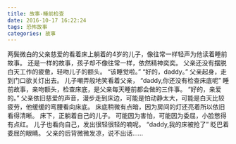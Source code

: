 ```yaml
---
title: 故事-睡前检查
date: 2016-10-17 16:22:24
tags: 恐怖故事
categories: 故事
---
```

两鬓微白的父亲慈爱的看着床上躺着的4岁的儿子，像往常一样轻声为他读着睡前故事。
还是一样的故事，孩子却不像往常一样，依然精神奕奕。
父亲还没有摆脱白天工作的疲惫，轻吻儿子的额头。
“该睡觉啦。”
“好的，daddy。”
父亲起身，走到门口欲关灯出去。
儿子嘲弄般地笑看着父亲，
“daddy,你还没有检查床底呢”
睡前故事，亲吻额头，检查床底，是父亲每天睡前都会做的三件事。
“好的，亲爱的。”
父亲依旧慈爱的声音，漫步走到床边，可能是怕动静太大，可能是白天比较疲劳，他缓缓的弯腰看向床底。
床底稍微有点暗，因为房间的灯还亮着所以依旧看得清晰。
床下，正躺着自己的儿子。
可能因为害怕，可能因为委屈，小脸憋得有点红。
儿子也看向自己，发出很轻很轻的喃呢。
“daddy,我的床被抢了”
眨巴着委屈的眼睛。
父亲的后背微微发凉，说不出话……